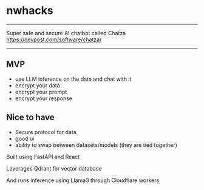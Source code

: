 # nwhacks
---

Super safe and secure AI chatbot called Chatza
https://devpost.com/software/chatzar

---
## MVP
- use LLM inference on the data and chat with it
- encrypt your data
- encrypt your prompt
- encrypt your response

## Nice to have
- Secure protocol for data
- good ui
- ability to swap between datasets/models (they are tied together)

Built using FastAPI and React

Leverages Qdrant for vector database

And runs inference using Llama3 through Cloudflare workers
